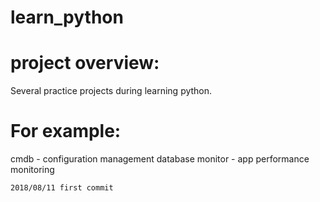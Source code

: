 # learn_python
# project overview:
Several practice projects during learning python.


# For example:
cmdb   	- configuration management database
monitor	- app performance monitoring


`2018/08/11 first commit`
